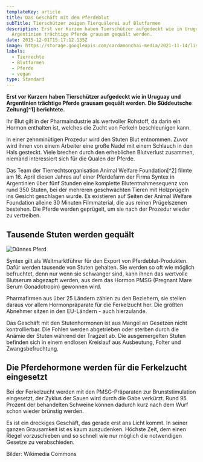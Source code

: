 ```yaml
---
templateKey: article
title: Das Geschäft mit dem Pferdeblut
subTitle: Tierschützer zeigen Tierquälerei auf Blutfarmen
description: Erst vor Kurzem haben Tierschützer aufgedeckt wie in Uruguay und
  Argentinien trächtige Pferde grausam gequält werden.
date: 2015-12-01T15:17:12.135Z
image: https://storage.googleapis.com/cardamonchai-media/2021-11-14/listeria-monocytogenes-columbia-horse-blood-agar-detail-imagine-e81818_d13e3a_1440_1080/640.webp
labels:
  - Tierrechte
  - Blutfarmen
  - Pferde
  - vegan
type: Standard
---
```


**Erst vor Kurzem haben Tierschützer aufgedeckt wie in Uruguay und Argentinien trächtige Pferde grausam gequält werden. Die Süddeutsche Zeitung\[^1] berichtete.**

Ihr Blut gilt in der Pharmaindustrie als wertvoller Rohstoff, da darin ein Hormon enthalten ist, welches die Zucht von Ferkeln beschleunigen kann.

In einer zehnminütigen Prozedur wird den Stuten Blut entnommen. Zuvor wird ihnen von einem Arbeiter eine große Nadel mit einem Schlauch in den Hals gesteckt. Viele brechen durch den erheblichen Blutverlust zusammen, niemand interessiert sich für die Qualen der Pferde.

Das Team der Tierrechtsorganisation Animal Welfare Foundation\[^2] filmte am 16. April diesen Jahres auf einer Pferdefarm der Firma Syntex in Argentinien über fünf Stunden eine komplette Blutentnahmesequenz von rund 350 Stuten, bei der mehreren geschwächten Tieren mit Holzprügeln ins Gesicht geschlagen wurde. Es existieren auf Seiten der Animal Welfare Foundation alleine 30 Minuten Filmmaterial, die aus reinen Prügelszenen bestehen. Die Pferde werden geprügelt, um sie nach der Prozedur wieder zu vertreiben.

## Tausende Stuten werden gequält

![Dünnes Pferd](https://storage.googleapis.com/cardamonchai-media/2021-11-14/skinny-horse-5910370980-imagine-986858_9e7e78_467_350/640.webp 'Dünnes Pferd')

Syntex gilt als Weltmarktführer für den Export von Pferdeblut-Produkten. Dafür werden tausende von Stuten gehalten. Sie werden so oft wie möglich befruchtet, denn nur wenn sie schwanger sind, kann ihnen das wertvolle Blutserum abgezapft werden, aus dem das Hormon PMSG (Pregnant Mare Serum Gonadotropin) gewonnen wird.

Pharmafirmen aus über 25 Ländern zählen zu den Beziehern, sie stellen daraus vor allem Hormonpräparate für die Ferkelzucht her. Die größten Abnehmer sitzen in den EU-Ländern - auch hierzulande.

Das Geschäft mit den Stutenhormonen ist aus Mangel an Gesetzen nicht kontrollierbar. Die Fohlen werden abgetrieben oder sterben durch die Anämie der Stuten während der Tragzeit ab. Die ausgemergelten Stuten befinden sich in einem endlosen Kreislauf aus Ausbeutung, Folter und Zwangsbefruchtung.

## Die Pferdehormone werden für die Ferkelzucht eingesetzt

Bei der Ferkelzucht werden mit den PMSG-Präparaten zur Brunststimulation eingesetzt, der Zyklus der Sauen wird durch die Gabe verkürzt. Rund 95 Prozent der behandelten Schweine können dadurch kurz nach dem Wurf schon wieder brünstig werden.

Es ist ein dreckiges Geschäft, das gerade erst ans Licht kommt. In seiner ganzen Grausamkeit ist es kaum auszudenken. Höchste Zeit, dem einen Riegel vorzuschieben und so schnell wie nur möglich die notwendigen Gesetze zu verabschieden.

[^1]: [Bericht aus der Süddeutschen Zeitung vom 29. September 2015](http://www.sueddeutsche.de/wirtschaft/handel-grausamer-bluttransfer-1.2668283)
[^2]: Animal [Welfare Foundation](http://animal-welfare-foundation.org/)

Bilder: Wikimedia Commons
